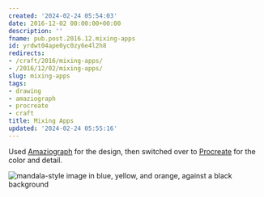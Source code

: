 ```yaml
---
created: '2024-02-24 05:54:03'
date: 2016-12-02 00:00:00+00:00
description: ''
fname: pub.post.2016.12.mixing-apps
id: yrdwt04ape0yc0zy6e4l2h8
redirects:
- /craft/2016/mixing-apps/
- /2016/12/02/mixing-apps/
slug: mixing-apps
tags:
- drawing
- amaziograph
- procreate
- craft
title: Mixing Apps
updated: '2024-02-24 05:55:16'
---
```


Used [Amaziograph](http://amaziograph.com/) for the design, then switched over to [Procreate](http://procreate.si/) for the color and detail.

![mandala-style image in blue, yellow, and orange, against a black background](assets/img/2016/cover-2016-12-02.jpg)